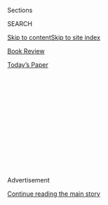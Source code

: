 <div id="app">

<div>

<div>

<div>

<div class="NYTAppHideMasthead css-1q2w90k e1suatyy0">

<div class="section css-ui9rw0 e1suatyy2">

<div class="css-eph4ug er09x8g0">

<div class="css-6n7j50">

</div>

<span class="css-1dv1kvn">Sections</span>

<div class="css-10488qs">

<span class="css-1dv1kvn">SEARCH</span>

</div>

[Skip to content](#site-content)[Skip to site index](#site-index)

</div>

<div id="masthead-section-label" class="css-1wr3we4 eaxe0e00">

[Book
Review](https://www.nytimes3xbfgragh.onion/section/books/review)

</div>

<div class="css-10698na e1huz5gh0">

</div>

</div>

<div id="masthead-bar-one" class="section hasLinks css-15hmgas e1csuq9d3">

<div class="css-uqyvli e1csuq9d0">

</div>

<div class="css-1uqjmks e1csuq9d1">

</div>

<div class="css-9e9ivx">

[](https://myaccount.nytimes3xbfgragh.onion/auth/login?response_type=cookie&client_id=vi)

</div>

<div class="css-1bvtpon e1csuq9d2">

[Today’s
Paper](https://www.nytimes3xbfgragh.onion/section/todayspaper)

</div>

</div>

</div>

</div>

<div data-aria-hidden="false">

<div id="site-content" data-role="main">

<div>

<div class="css-1aor85t" style="opacity:0.000000001;z-index:-1;visibility:hidden">

<div class="css-1hqnpie">

<div class="css-epjblv">

<span class="css-17xtcya">[Book
Review](/section/books/review)</span><span class="css-x15j1o">|</span><span class="css-fwqvlz">A
Troubled Artist’s Death Proves as Unknowable as Her
Life</span>

</div>

<div class="css-k008qs">

<div class="css-1iwv8en">

<span class="css-18z7m18"></span>

<div>

</div>

</div>

<span class="css-1n6z4y">https://nyti.ms/2EQdZGR</span>

<div class="css-1705lsu">

<div class="css-4xjgmj">

<div class="css-4skfbu" data-role="toolbar" data-aria-label="Social Media Share buttons, Save button, and Comments Panel with current comment count" data-testid="share-tools">

  - 
  - 
  - 
  - 
    
    <div class="css-6n7j50">
    
    </div>

  - 

</div>

</div>

</div>

</div>

</div>

</div>

<div id="NYT_TOP_BANNER_REGION" class="css-13pd83m">

</div>

<div id="top-wrapper" class="css-1sy8kpn">

<div id="top-slug" class="css-l9onyx">

Advertisement

</div>

[Continue reading the main
story](#after-top)

<div class="ad top-wrapper" style="text-align:center;height:100%;display:block;min-height:250px">

<div id="top" class="place-ad" data-position="top" data-size-key="top">

</div>

</div>

<div id="after-top">

</div>

</div>

<div id="sponsor-wrapper" class="css-1hyfx7x">

<div id="sponsor-slug" class="css-19vbshk">

Supported by

</div>

[Continue reading the main
story](#after-sponsor)

<div id="sponsor" class="ad sponsor-wrapper" style="text-align:center;height:100%;display:block">

</div>

<div id="after-sponsor">

</div>

</div>

Nonfiction

<div class="css-1vkm6nb ehdk2mb0">

# A Troubled Artist’s Death Proves as Unknowable as Her Life

</div>

<div class="css-79elbk" data-testid="photoviewer-wrapper">

<div class="css-z3e15g" data-testid="photoviewer-wrapper-hidden">

</div>

<div class="css-1a48zt4 ehw59r15" data-testid="photoviewer-children">

![<span class="css-16f3y1r e13ogyst0" data-aria-hidden="true">Betsy
Bonner, left, and her sister, Nancy a.k.a. Atlantis Black, photographed
by their mother, Marybeth Bonner, in
2000.</span><span class="css-cnj6d5 e1z0qqy90" itemprop="copyrightHolder"><span class="css-1ly73wi e1tej78p0">Credit...</span><span><span>Marybeth
Bonner</span></span></span>](https://static01.graylady3jvrrxbe.onion/images/2020/08/04/books/review/04schaitkin/04schaitkin-articleLarge.jpg?quality=75&auto=webp&disable=upscale)

</div>

</div>

<div class="css-170u9t6">

<div class="css-u7fh8e">

<div class="css-79elbk">

Buy Book<span data-aria-hidden="true">
    ▾</span>

  - [Amazon](https://www.amazon.com/gp/search?index=books&tag=NYTBSREV-20&field-keywords=The+Book+of+Atlantis+Black+Betsy+Bonner)
  - [Apple
    Books](https://du-gae-books-dot-nyt-du-prd.appspot.com/buy?title=The+Book+of+Atlantis+Black&author=Betsy+Bonner)
  - [Barnes and
    Noble](https://www.anrdoezrs.net/click-7990613-11819508?url=https%3A%2F%2Fwww.barnesandnoble.com%2Fw%2F%3Fean%3D9781947793774)
  - [Books-A-Million](https://www.anrdoezrs.net/click-7990613-35140?url=https%3A%2F%2Fwww.booksamillion.com%2Fp%2FThe%2BBook%2Bof%2BAtlantis%2BBlack%2FBetsy%2BBonner%2F9781947793774)
  - [Bookshop](https://bookshop.org/a/3546/9781947793774)
  - [Indiebound](https://www.indiebound.org/book/9781947793774?aff=NYT)

</div>

When you purchase an independently reviewed book through our site, we
earn an affiliate commission.

</div>

</div>

<div class="css-xt80pu e12qa4dv0">

<div class="css-18e8msd">

<div class="css-vp77d3 epjyd6m0">

<div class="css-1baulvz">

By <span class="css-1baulvz last-byline" itemprop="name">Alexis
Schaitkin</span>

</div>

</div>

  - 
    
    <div class="css-ld3wwf e16638kd2">
    
    Aug. 4,
    2020
    
    </div>

  - 
    
    <div class="css-4xjgmj">
    
    <div class="css-d8bdto" data-role="toolbar" data-aria-label="Social Media Share buttons, Save button, and Comments Panel with current comment count" data-testid="share-tools">
    
      - 
      - 
      - 
      - 
        
        <div class="css-6n7j50">
        
        </div>
    
      - 
    
    </div>
    
    </div>

</div>

</div>

<div class="section meteredContent css-1r7ky0e" name="articleBody" itemprop="articleBody">

<div class="css-1fanzo5 StoryBodyCompanionColumn">

<div class="css-53u6y8">

**THE BOOK OF ATLANTIS BLACK**  
**The Search for a Sister Gone Missing**  
By Betsy Bonner

When we meet Atlantis Black in 2002, she is onstage, an up-and-coming
musician performing at the Sidewalk Café in New York City’s East
Village. Atlantis “tossed her head like a horse assailed by flies” as
she sang about “sex, drugs and a love of pain, death and
transformation.” Watching Atlantis from the crowd is her younger
sister, Betsy. The scene elegantly establishes the dynamic at the core
of Betsy Bonner’s haunting, mind-bending memoir: Atlantis as the
charismatic, troubled performer; Betsy the stable observer, witnessing
her sister’s life unfold.

Six years later, a body is found in a Tijuana hotel room with Atlantis’s
identification. The death looks like an accidental overdose, but
inconsistencies pile up. The autopsy photographs do not appear to match
the body Betsy’s mother identifies at the morgue. Are the toxicology
reports forged? Could Atlantis still be alive? “The Book of Atlantis
Black” traces Bonner’s search for the truth. It is also a wrenching
portrait of Atlantis and her role in Bonner’s life.

<div class="css-79elbk" data-testid="photoviewer-wrapper">

<div class="css-z3e15g" data-testid="photoviewer-wrapper-hidden">

</div>

<div class="css-1a48zt4 ehw59r15" data-testid="photoviewer-children">

<div class="css-zgakxe erfvjey0">

<span class="css-1ly73wi e1tej78p0">Image</span>

<div class="css-zjzyr8">

<div data-testid="lazyimage-container" style="height:597.4px">

</div>

</div>

</div>

</div>

</div>

From an early age, the sisters seem bound for different fates. Nancy
(who changed her name to Atlantis at 17) is molested by a neighbor at
age 8. At 13 she cuts her wrists and begins taking antidepressants. By
her mid-20s she’s addicted to painkillers and suffering from panic
attacks. When Atlantis attempts suicide in 1998, Betsy is studying
abroad at Oxford. When Atlantis spends a week in jail on a prescription
drug fraud charge, Betsy is “island-hopping” during a teaching gig in
Greece. “That was just how life went for us,” Bonner writes in
hindsight. “Our destinies were already written.”

</div>

</div>

<div class="css-1fanzo5 StoryBodyCompanionColumn">

<div class="css-53u6y8">

Bonner constructs much of her memoir from Atlantis’s emails, Facebook
updates, interviews, Craigslist ads, voice mail messages and song
lyrics. This collage captures both Atlantis’s mesmerizing voice and her
instability; the Facebook updates — *Atlantis is …, Atlantis is …* — are
incantatory, spellbinding. Bonner’s narrative choice to follow many of
these extracts with her reactions as she experienced them in the moment
can sometimes be more compelling in conception than in execution. After
a Facebook message in which Atlantis brags, “Oh honey, I run a whole
cartel from Barstow to Bejing \[*sic*\],” Bonner’s response — “She was
obviously kidding, pretending to be some big-time drug dealer” — feels
at once logically superfluous and emotionally insufficient. Bonner’s
interjections throughout Atlantis’s searing “final will and testament”
(“I couldn’t imagine sending Atlantis’s jacket to her first adult
therapist”) douse much of that document’s fire. But if this strategy
frustrates, it also provokes, refusing to supply the aestheticized
reflections upon trauma that readers may expect, even crave.

Keeping the reader close to her real-time perspective also allows Bonner
to pull off a riveting balancing act in the memoir’s final third, when
we find ourselves on increasingly unsteady ground, forced to ask with
each new twist: Is this a veritable true-crime investigation? Or is
Betsy — and are we — merely “obsessing over details and typos … doing
everything I could to avoid the truth”? As a medical examiner writes to
her, “You’ve inlaid your obsession into the frame of writing a book.”

Much earlier in the story, Betsy and Nancy and their mother go on a
cross-country road trip. At a Super 8 in New Mexico, Nancy and their
mother — a fascinating figure, vulnerable and cruel — bond over their
struggles with mental illness; the mother eventually commits suicide
too. That night, Nancy bestows upon her sister a nickname that
reverberates across this memoir: “Lucky Betsy.” What does it mean to be
lucky, to be spared, when such luck carries with it the burden of
bearing witness? In the end, Bonner is the only one who can tell this
story, because she is the only one who survives it.

</div>

</div>

</div>

<div>

</div>

<div>

</div>

<div>

</div>

<div>

<div id="bottom-wrapper" class="css-1ede5it">

<div id="bottom-slug" class="css-l9onyx">

Advertisement

</div>

[Continue reading the main
story](#after-bottom)

<div id="bottom" class="ad bottom-wrapper" style="text-align:center;height:100%;display:block;min-height:90px">

</div>

<div id="after-bottom">

</div>

</div>

</div>

</div>

</div>

## Site Index

<div>

</div>

## Site Information Navigation

  - [© <span>2020</span> <span>The New York Times
    Company</span>](https://help.nytimes3xbfgragh.onion/hc/en-us/articles/115014792127-Copyright-notice)

<!-- end list -->

  - [NYTCo](https://www.nytco.com/)
  - [Contact
    Us](https://help.nytimes3xbfgragh.onion/hc/en-us/articles/115015385887-Contact-Us)
  - [Work with us](https://www.nytco.com/careers/)
  - [Advertise](https://nytmediakit.com/)
  - [T Brand Studio](http://www.tbrandstudio.com/)
  - [Your Ad
    Choices](https://www.nytimes3xbfgragh.onion/privacy/cookie-policy#how-do-i-manage-trackers)
  - [Privacy](https://www.nytimes3xbfgragh.onion/privacy)
  - [Terms of
    Service](https://help.nytimes3xbfgragh.onion/hc/en-us/articles/115014893428-Terms-of-service)
  - [Terms of
    Sale](https://help.nytimes3xbfgragh.onion/hc/en-us/articles/115014893968-Terms-of-sale)
  - [Site
    Map](https://spiderbites.nytimes3xbfgragh.onion)
  - [Help](https://help.nytimes3xbfgragh.onion/hc/en-us)
  - [Subscriptions](https://www.nytimes3xbfgragh.onion/subscription?campaignId=37WXW)

</div>

</div>

</div>

</div>
